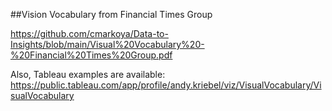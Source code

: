 ##Vision Vocabulary from Financial Times Group

https://github.com/cmarkoya/Data-to-Insights/blob/main/Visual%20Vocabulary%20-%20Financial%20Times%20Group.pdf

Also, Tableau examples are available: https://public.tableau.com/app/profile/andy.kriebel/viz/VisualVocabulary/VisualVocabulary
